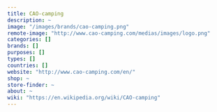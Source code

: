 ```yaml
---
title: CAO-camping
description: ~
image: "/images/brands/cao-camping.png"
remote-image: "http://www.cao-camping.com/medias/images/logo.png"
categories: []
brands: []
purposes: []
types: []
countries: []
website: "http://www.cao-camping.com/en/"
shop: ~
store-finder: ~
about: ~
wiki: "https://en.wikipedia.org/wiki/CAO-camping"
---
```

